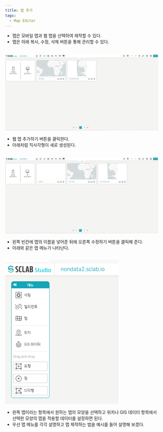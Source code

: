 ```yaml
---
title: 맵 추가
tags:
  - Map Editor
---
```


- 맵은 모바일 맵과 웹 맵을 선택하여 제작할 수 있다.
- 맵은 아래 복사, 수정, 삭제 버튼을 통해 관리할 수 있다.
<br/><br/>

![Maps editor](./38.png)
- 웹 맵 추가하기 버튼을 클릭한다.
- 아래처럼 직사각형이 새로 생성된다.
<br/><br/>

![New Maps](./39.png)
- 왼쪽 빈칸에 맵의 이름을 넣어준 뒤에 오른쪽 수정하기 버튼을 클릭해 준다.
- 아래와 같은 맵 메뉴가 나타난다.
<br/><br/>

![Maps editor Menu](./41.png)
- 왼쪽 맵이라는 항목에서 원하는 맵의 모양을 선택하고 위치나 GIS 데이터 항목에서 선택한 모양의 맵을 적용할 데이터를 설정하면 된다.
- 우선 맵 메뉴를 각각 설명하고 맵 제작하는 법을 예시를 들어 설명해 보겠다.
<br/><br/>